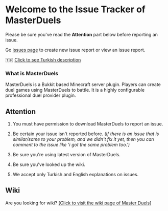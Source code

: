 # Welcome to the Issue Tracker of MasterDuels
Please be sure you've read the **Attention** part below before reporting an issue.

Go [issues page](https://github.com/Obliviated/MasterDuels-Issues/issues) to create new issue report or view an issue report.

🇹🇷 [Click to see Turkish description](https://github.com/Obliviated/MasterDuels-Issues/blob/main/README_TR.md)

### What is MasterDuels
MasterDuels is a Bukkit based Minecraft server plugin. Players can create duel games using MasterDuels to battle. It is a highly configurable professional duel provider plugin.

## Attention

1) You must have permission to download MasterDuels to report an issue.

2) Be certain your issue isn't reported before. *(If there is an issue that is similar/same to your problem, and we didn't fix it yet, then you can comment to the issue like 'i got the same problem too.')*

3) Be sure you're using latest version of MasterDuels.

4) Be sure you've looked up the wiki.

5) We accept only Turkish and English explanations on issues.

## Wiki
Are you looking for wiki?
[\[Click to visit the wiki page of Master Duels\]](https://mrobliviate.gitbook.io/masterduels-wiki-1/)
